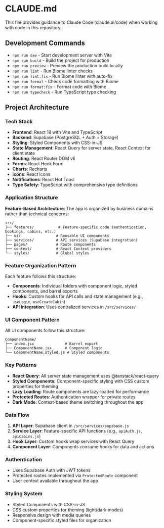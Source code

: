 # CLAUDE.md

This file provides guidance to Claude Code (claude.ai/code) when working with code in this repository.

## Development Commands

- `npm run dev` - Start development server with Vite
- `npm run build` - Build the project for production
- `npm run preview` - Preview the production build locally
- `npm run lint` - Run Biome linter checks
- `npm run lint:fix` - Run Biome linter with auto-fix
- `npm run format` - Check code formatting with Biome
- `npm run format:fix` - Format code with Biome
- `npm run typecheck` - Run TypeScript type checking

## Project Architecture

### Tech Stack
- **Frontend**: React 18 with Vite and TypeScript
- **Backend**: Supabase (PostgreSQL + Auth + Storage)
- **Styling**: Styled Components with CSS-in-JS
- **State Management**: React Query for server state, React Context for client state
- **Routing**: React Router DOM v6
- **Forms**: React Hook Form
- **Charts**: Recharts
- **Icons**: React Icons
- **Notifications**: React Hot Toast
- **Type Safety**: TypeScript with comprehensive type definitions

### Application Structure

**Feature-Based Architecture**: The app is organized by business domains rather than technical concerns:

```
src/
├── features/           # Feature-specific code (authentication, bookings, cabins, etc.)
├── ui/                # Reusable UI components
├── services/          # API services (Supabase integration)
├── pages/             # Route components
├── context/           # React Context providers
└── styles/            # Global styles
```

### Feature Organization Pattern
Each feature follows this structure:
- **Components**: Individual folders with component logic, styled components, and barrel exports
- **Hooks**: Custom hooks for API calls and state management (e.g., `useLogin`, `useCreateCabin`)
- **API Integration**: Uses centralized services in `/src/services/`

### UI Component Pattern
All UI components follow this structure:
```
ComponentName/
├── index.jsx              # Barrel export
├── ComponentName.jsx      # Component logic
└── ComponentName.styled.js # Styled components
```

### Key Patterns
- **React Query**: All server state management uses @tanstack/react-query
- **Styled Components**: Component-specific styling with CSS custom properties for theming
- **Lazy Loading**: Route components are lazy-loaded for performance
- **Protected Routes**: Authentication wrapper for private routes
- **Dark Mode**: Context-based theme switching throughout the app

### Data Flow
1. **API Layer**: Supabase client in `/src/services/supabase.js`
2. **Service Layer**: Feature-specific API functions (e.g., `apiAuth.js`, `apiCabins.js`)
3. **Hook Layer**: Custom hooks wrap services with React Query
4. **Component Layer**: Components consume hooks for data and actions

### Authentication
- Uses Supabase Auth with JWT tokens
- Protected routes implemented via `ProtectedRoute` component
- User context available throughout the app

### Styling System
- Styled Components with CSS-in-JS
- CSS custom properties for theming (light/dark modes)
- Responsive design with media queries
- Component-specific styled files for organization
